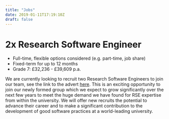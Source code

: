 ```yaml
---
title: "Jobs"
date: 2019-01-11T17:19:10Z
draft: false
---
```


# 2x Research Software Engineer
* Full-time, flexible options considered (e.g. part-time, job share)
* Fixed-term for up to 12 months
* Grade 7: £32,236 - £39,609 p.a.

We are currently looking to recruit two Research Software Engineers to join our team,
see the link to the advert [here](http://www.cs.ox.ac.uk/news/1616-full.html). This is
an exciting opportunity to join our newly formed group which we expect to grow
significantly over the next few years to meet the huge demand we have found for RSE
expertise from within the university. We will offer new recruits the potential to
advance their career and to make a significant contribution to the development of good
software practices at a world-leading university.
